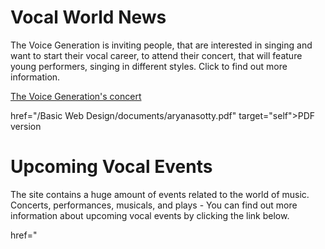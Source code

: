 <h1>Vocal World News</h1>
The Voice Generation is inviting people, that are interested in singing and want to start their vocal career, to attend their concert, that will feature young performers, singing in different styles. Click to find out more information.

<p><a href="/Basic Web Design/Aryana Sotty assignement.html" target="self">The Voice Generation's concert
  <p/>
<p><a>href="/Basic Web Design/documents/aryanasotty.pdf" target="self">PDF version</p>   
<h1>Upcoming Vocal Events</h1> 
  The site contains a huge amount of events related to the world of music. Concerts, performances, musicals, and plays - You can find out more information about upcoming vocal events by clicking the link below.
  <p> href="</p>
